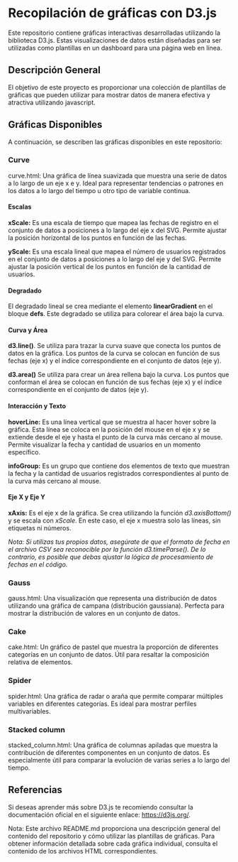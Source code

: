 # Recopilación de gráficas con D3.js 
Este repositorio contiene gráficas interactivas desarrolladas utilizando la biblioteca D3.js. Estas visualizaciones de datos están diseñadas para ser utilizadas como plantillas en un dashboard para una página web en línea.

## Descripción General
El objetivo de este proyecto es proporcionar una colección de plantillas de gráficas que pueden utilizar para mostrar datos de manera efectiva y atractiva utilizando javascript.

## Gráficas Disponibles
A continuación, se describen las gráficas disponibles en este repositorio:

### Curve
curve.html: Una gráfica de línea suavizada que muestra una serie de datos a lo largo de un eje x e y. Ideal para representar tendencias o patrones en los datos a lo largo del tiempo u otro tipo de variable continua.

#### Escalas
**xScale:** Es una escala de tiempo que mapea las fechas de registro en el conjunto de datos a posiciones a lo largo del eje x del SVG. Permite ajustar la posición horizontal de los puntos en función de las fechas.

**yScale:** Es una escala lineal que mapea el número de usuarios registrados en el conjunto de datos a posiciones a lo largo del eje y del SVG. Permite ajustar la posición vertical de los puntos en función de la cantidad de usuarios.

#### Degradado
El degradado lineal se crea mediante el elemento **linearGradient** en el bloque **defs**. Este degradado se utiliza para colorear el área bajo la curva.

#### Curva y Área
**d3.line()**. Se utiliza para trazar la curva suave que conecta los puntos de datos en la gráfica. Los puntos de la curva se colocan en función de sus fechas (eje x) y el índice correspondiente en el conjunto de datos (eje y).

**d3.area()** Se utiliza para crear un área rellena bajo la curva. Los puntos que conforman el área se colocan en función de sus fechas (eje x) y el índice correspondiente en el conjunto de datos (eje y).

#### Interacción y Texto
**hoverLine:** Es una línea vertical que se muestra al hacer hover sobre la gráfica. Esta línea se coloca en la posición del mouse en el eje x y se extiende desde el eje y hasta el punto de la curva más cercano al mouse. Permite visualizar la fecha y cantidad de usuarios en un momento específico.

**infoGroup:** Es un grupo que contiene dos elementos de texto que muestran la fecha y la cantidad de usuarios registrados correspondientes al punto de la curva más cercano al mouse.

#### Eje X y Eje Y
**xAxis:** Es el eje x de la gráfica. Se crea utilizando la función *d3.axisBottom()* y se escala con *xScale*. En este caso, el eje x muestra solo las líneas, sin etiquetas ni números.

*Nota: Si utilizas tus propios datos, asegúrate de que el formato de fecha en el archivo CSV sea reconocible por la función d3.timeParse(). De lo contrario, es posible que debas ajustar la lógica de procesamiento de fechas en el código.*

### Gauss
gauss.html: Una visualización que representa una distribución de datos utilizando una gráfica de campana (distribución gaussiana). Perfecta para mostrar la distribución de valores en un conjunto de datos.

### Cake
cake.html: Un gráfico de pastel que muestra la proporción de diferentes categorías en un conjunto de datos. Útil para resaltar la composición relativa de elementos.

### Spider
spider.html: Una gráfica de radar o araña que permite comparar múltiples variables en diferentes categorías. Es ideal para mostrar perfiles multivariables.

### Stacked column
stacked_column.html: Una gráfica de columnas apiladas que muestra la contribución de diferentes componentes en un conjunto de datos. Es especialmente útil para comparar la evolución de varias series a lo largo del tiempo.

## Referencias

Si deseas aprender más sobre D3.js te recomiendo consultar la documentación oficial en el siguiente enlace: https://d3js.org/.

Nota: Este archivo README.md proporciona una descripción general del contenido del repositorio y cómo utilizar las plantillas de gráficas. Para obtener información detallada sobre cada gráfica individual, consulta el contenido de los archivos HTML correspondientes.
